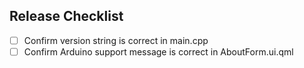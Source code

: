 ## Release Checklist

- [ ] Confirm version string is correct in main.cpp
- [ ] Confirm Arduino support message is correct in AboutForm.ui.qml
